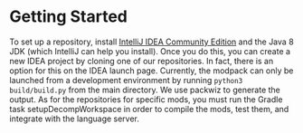 # Getting Started
To set up a repository, install [IntelliJ IDEA Community Edition](https://www.jetbrains.com/idea/) and the Java 8 JDK (which IntelliJ can help you install).
Once you do this, you can create a new IDEA project by cloning one of our repositories. In fact, there is an option for this on the IDEA launch page.
Currently, the modpack can only be launched from a development environment by running ```python3 build/build.py``` from the main directory. We use packwiz to generate the output.
As for the repositories for specific mods, you must run the Gradle task setupDecompWorkspace in order to compile the mods, test them, and integrate with the language server.